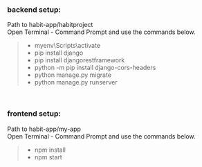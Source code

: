 ### backend setup: <br>
   Path to habit-app/habitproject <br>
   Open Terminal - Command Prompt and use the commands below. <br>
  
 >* myenv\Scripts\activate 
 >* pip install django 
 >* pip install djangorestframework
 >* python -m pip install django-cors-headers 
 >* python manage.py migrate 
 >* python manage.py runserver
<br>

### frontend setup: <br>
   Path to habit-app/my-app <br>
   Open Terminal - Command Prompt and use the commands below. <br>
   
  >* npm install <br>
  >* npm start <br>

